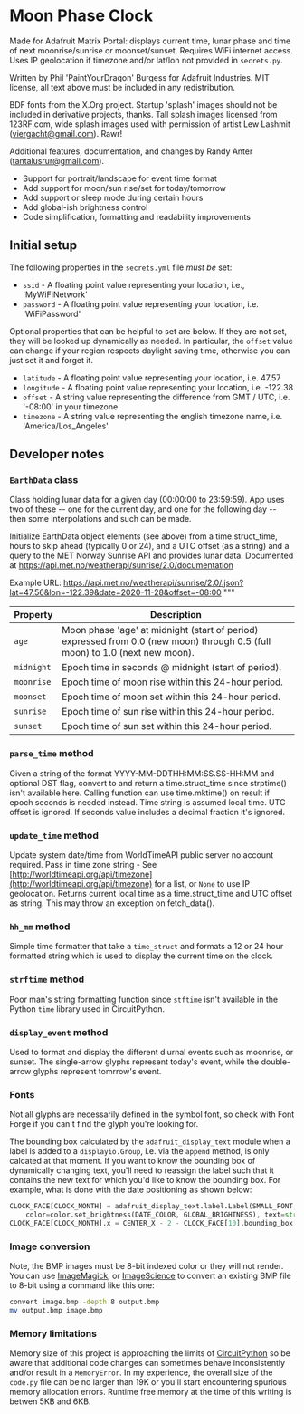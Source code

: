 # Moon Phase Clock

Made for Adafruit Matrix Portal: displays current time, lunar phase and time of next moonrise/sunrise
or moonset/sunset. Requires WiFi internet access. Uses IP geolocation if timezone and/or lat/lon not
provided in `secrets.py`.

Written by Phil 'PaintYourDragon' Burgess for Adafruit Industries.
MIT license, all text above must be included in any redistribution.

BDF fonts from the X.Org project. Startup 'splash' images should not be
included in derivative projects, thanks. Tall splash images licensed from
123RF.com, wide splash images used with permission of artist Lew Lashmit
(viergacht@gmail.com). Rawr!

Additional features, documentation, and changes by Randy Anter (tantalusrur@gmail.com).

* Support for portrait/landscape for event time format
* Add support for moon/sun rise/set for today/tomorrow
* Add support or sleep mode during certain hours
* Add global-ish brightness control
* Code simplification, formatting and readability improvements

## Initial setup

The following properties in the `secrets.yml` file _must be_ set:

* `ssid` - A floating point value representing your location, i.e., 'MyWiFiNetwork'
* `password` - A floating point value representing your location, i.e. 'WiFiPassword'

Optional properties that can be helpful to set are below. If they are not set, they will be
looked up dynamically as needed. In particular, the `offset` value can change if your region
respects daylight saving time, otherwise you can just set it and forget it.

* `latitude` - A floating point value representing your location, i.e. 47.57
* `longitude` - A floating point value representing your location, i.e. -122.38
* `offset` - A string value representing the difference from GMT / UTC, i.e. '-08:00' in your timezone
* `timezone` - A string value representing the english timezone name, i.e. 'America/Los_Angeles'

## Developer notes

### `EarthData` class

Class holding lunar data for a given day (00:00:00 to 23:59:59). App uses two of these -- one for the
current day, and one for the following day -- then some interpolations and such can be made.

Initialize EarthData object elements (see above) from a time.struct_time, hours to skip ahead (typically
0 or 24), and a UTC offset (as a string) and a query to the MET Norway Sunrise API and provides lunar data.
Documented at https://api.met.no/weatherapi/sunrise/2.0/documentation

Example URL:
https://api.met.no/weatherapi/sunrise/2.0/.json?lat=47.56&lon=-122.39&date=2020-11-28&offset=-08:00
"""

| Property | Description |
| ---- | ---- |
| `age` | Moon phase 'age' at midnight (start of period) expressed from 0.0 (new moon) through 0.5 (full moon) to 1.0 (next new moon).
| `midnight` | Epoch time in seconds @ midnight (start of period).
| `moonrise` | Epoch time of moon rise within this 24-hour period.
| `moonset` | Epoch time of moon set within this 24-hour period.
| `sunrise` | Epoch time of sun rise within this 24-hour period.
| `sunset` | Epoch time of sun set within this 24-hour period.

### `parse_time` method

Given a string of the format YYYY-MM-DDTHH:MM:SS.SS-HH:MM and optional DST flag, convert to and return a time.struct_time since
strptime() isn't available here. Calling function can use time.mktime() on result if epoch seconds is needed instead. Time string
is assumed local time. UTC offset is ignored. If seconds value includes a decimal fraction it's ignored.

### `update_time` method

Update system date/time from WorldTimeAPI public server no account required. Pass in time zone string - See
[http://worldtimeapi.org/api/timezone](http://worldtimeapi.org/api/timezone) for a list, or `None` to use IP geolocation. Returns
current local time as a time.struct_time and UTC offset as string. This may throw an exception on fetch_data().

### `hh_mm` method

Simple time formatter that take a `time_struct` and formats a 12 or 24 hour formatted string which is used to  display the current
time on the clock.

### `strftime` method

Poor man's string formatting function since `stftime` isn't available in the Python `time` library used in CircuitPython.

### `display_event` method

Used to format and display the different diurnal events such as moonrise, or sunset. The single-arrow glyphs represent today's
event, while the double-arrow glyphs represent tomrrow's event.

### Fonts

Not all glyphs are necessarily defined in the symbol font, so check with Font Forge if you can't find the glyph you're looking for.

The bounding box calculated by the `adafruit_display_text` module when a label is added to a `displayio.Group`, i.e. via the `append`
method, is only calcated at that moment. If you want to know the bounding box of dynamically changing text, you'll need to reassign
the label such that it contains the new text for which you'd like to know the bounding box. For example, what is done with the date
positioning as shown below:

```py
CLOCK_FACE[CLOCK_MONTH] = adafruit_display_text.label.Label(SMALL_FONT,
    color=color.set_brightness(DATE_COLOR, GLOBAL_BRIGHTNESS), text=str(NOW.tm_mon), y=TIME_Y + 10)
CLOCK_FACE[CLOCK_MONTH].x = CENTER_X - 2 - CLOCK_FACE[10].bounding_box[2]
```

### Image conversion

Note, the BMP images must be 8-bit indexed color or they will not render. You can use
[ImageMagick](https://imagemagick.org/index.php), or
[ImageScience](https://github.com/seattlerb/image_science) to convert an existing BMP file to
8-bit using a command like this one:

```sh
convert image.bmp -depth 8 output.bmp
mv output.bmp image.bmp
```

### Memory limitations

Memory size of this project is approaching the limits of
[CircuitPython](https://learn.adafruit.com/welcome-to-circuitpython?view=all#what-is-a-memoryerror-3020684-8)
so be aware that additional code changes can sometimes behave inconsistently and/or result in a `MemoryError`. In my experience,
the overall size of the `code.py` file can be no larger than 19K or you'll start encountering spurious memory allocation errors.
Runtime free memory at the time of this writing is betwen 5KB and 6KB.
